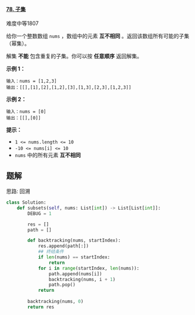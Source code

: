 #### [78. 子集](https://leetcode.cn/problems/subsets/)

难度中等1807

给你一个整数数组 `nums` ，数组中的元素 **互不相同** 。返回该数组所有可能的子集（幂集）。

解集 **不能** 包含重复的子集。你可以按 **任意顺序** 返回解集。

 

**示例 1：**

```
输入：nums = [1,2,3]
输出：[[],[1],[2],[1,2],[3],[1,3],[2,3],[1,2,3]]
```

**示例 2：**

```
输入：nums = [0]
输出：[[],[0]]
```

 

**提示：**

- `1 <= nums.length <= 10`
- `-10 <= nums[i] <= 10`
- `nums` 中的所有元素 **互不相同**



## 题解

思路: 回溯

~~~python
class Solution:
    def subsets(self, nums: List[int]) -> List[List[int]]:
        DEBUG = 1

        res = []
        path = []

        def backtracking(nums, startIndex):
            res.append(path[:])
            ## 终结条件
            if len(nums) == startIndex:
                return 
            for i in range(startIndex, len(nums)):
                path.append(nums[i])
                backtracking(nums, i + 1)
                path.pop()
            return 
        
        backtracking(nums, 0)
        return res
~~~

